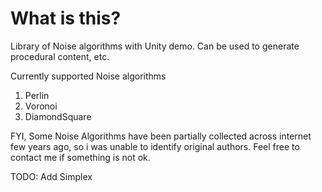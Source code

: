 # What is this?
Library of Noise algorithms with Unity demo. Can be used to generate procedural content, etc.

Currently supported Noise algorithms
1. Perlin
2. Voronoi
3. DiamondSquare

FYI, Some Noise Algorithms have been partially collected across internet few years ago, so i was unable to identify original authors. Feel free to contact me if something is not ok.

TODO: 
Add Simplex
